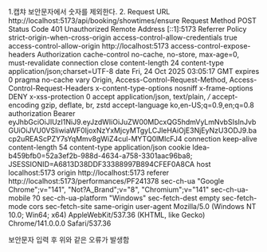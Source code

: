 1.캡챠 보안문자에서 숫자를 제외한다.
2. Request URL
http://localhost:5173/api/booking/showtimes/ensure
Request Method
POST
Status Code
401 Unauthorized
Remote Address
[::1]:5173
Referrer Policy
strict-origin-when-cross-origin
access-control-allow-credentials
true
access-control-allow-origin
http://localhost:5173
access-control-expose-headers
Authorization
cache-control
no-cache, no-store, max-age=0, must-revalidate
connection
close
content-length
24
content-type
application/json;charset=UTF-8
date
Fri, 24 Oct 2025 03:05:17 GMT
expires
0
pragma
no-cache
vary
Origin, Access-Control-Request-Method, Access-Control-Request-Headers
x-content-type-options
nosniff
x-frame-options
DENY
x-xss-protection
0
accept
application/json, text/plain, */*
accept-encoding
gzip, deflate, br, zstd
accept-language
ko,en-US;q=0.9,en;q=0.8
authorization
Bearer eyJhbGciOiJIUzI1NiJ9.eyJzdWIiOiJuZW00MDcxQG5hdmVyLmNvbSIsInJvbGUiOiJVU0VSIiwiaWF0IjoxNzYxMjcyMTgyLCJleHAiOjE3NjEyNzU3ODJ9.bacp2uREAScPZY7sYqMmv8gWiZ4cul-MYTQ0lMlcFJ4
connection
keep-alive
content-length
54
content-type
application/json
cookie
Idea-b459bfb0=52a3ef2b-988d-4634-a758-3301aac96ba8; JSESSIONID=A6813D38DDF33388997B894CFEF0A8CA
host
localhost:5173
origin
http://localhost:5173
referer
http://localhost:5173/performances/PF241378
sec-ch-ua
"Google Chrome";v="141", "Not?A_Brand";v="8", "Chromium";v="141"
sec-ch-ua-mobile
?0
sec-ch-ua-platform
"Windows"
sec-fetch-dest
empty
sec-fetch-mode
cors
sec-fetch-site
same-origin
user-agent
Mozilla/5.0 (Windows NT 10.0; Win64; x64) AppleWebKit/537.36 (KHTML, like Gecko) Chrome/141.0.0.0 Safari/537.36

보안문자 입력 후 위와 같은 오류가 발생함